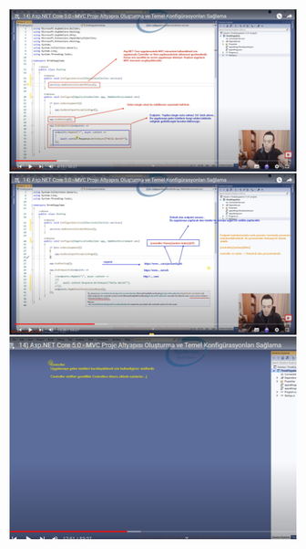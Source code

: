 <img src="https://github.com/musauyumaz/CSharp/blob/main/Gen%C3%A7ay%20Y%C4%B1ld%C4%B1z/Asp.NET%20Core%205.0%20E%C4%9Fitimi/14)%20Asp.NET%20Core%205.0%20-%20MVC%20Proje%20Altyap%C4%B1s%C4%B1%20Olu%C5%9Fturma%20ve%20Temel%20Konfig%C3%BCrasyonlar%C4%B1%20Sa%C4%9Flama/Ekran%20g%C3%B6r%C3%BCnt%C3%BCs%C3%BC%202022-07-09%20185405.png" width="auto">
<img src="https://github.com/musauyumaz/CSharp/blob/main/Gen%C3%A7ay%20Y%C4%B1ld%C4%B1z/Asp.NET%20Core%205.0%20E%C4%9Fitimi/14)%20Asp.NET%20Core%205.0%20-%20MVC%20Proje%20Altyap%C4%B1s%C4%B1%20Olu%C5%9Fturma%20ve%20Temel%20Konfig%C3%BCrasyonlar%C4%B1%20Sa%C4%9Flama/Ekran%20g%C3%B6r%C3%BCnt%C3%BCs%C3%BC%202022-07-09%20190723.png" width="auto">
<img src="https://github.com/musauyumaz/CSharp/blob/main/Gen%C3%A7ay%20Y%C4%B1ld%C4%B1z/Asp.NET%20Core%205.0%20E%C4%9Fitimi/14)%20Asp.NET%20Core%205.0%20-%20MVC%20Proje%20Altyap%C4%B1s%C4%B1%20Olu%C5%9Fturma%20ve%20Temel%20Konfig%C3%BCrasyonlar%C4%B1%20Sa%C4%9Flama/Ekran%20g%C3%B6r%C3%BCnt%C3%BCs%C3%BC%202022-07-09%20190851.png" width="auto">
<img src="" width="auto">
<img src="" width="auto">
<img src="" width="auto">
<img src="" width="auto">
<img src="" width="auto">
<img src="" width="auto">
